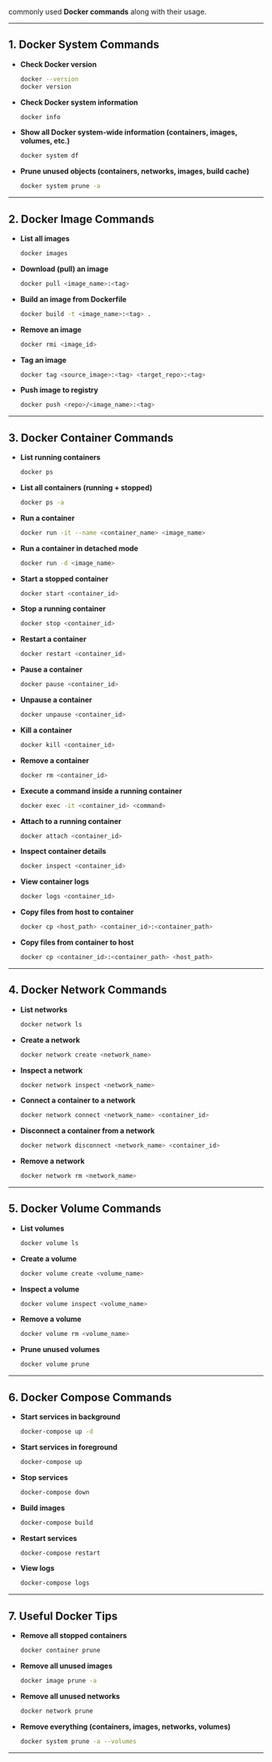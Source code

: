 commonly used **Docker commands** along with their usage.

---

##  1. Docker System Commands

- **Check Docker version**
  ```bash
  docker --version
  docker version
  ```

- **Check Docker system information**
  ```bash
  docker info
  ```

- **Show all Docker system-wide information (containers, images, volumes, etc.)**
  ```bash
  docker system df
  ```

- **Prune unused objects (containers, networks, images, build cache)**
  ```bash
  docker system prune -a
  ```

---

##  2. Docker Image Commands

- **List all images**
  ```bash
  docker images
  ```

- **Download (pull) an image**
  ```bash
  docker pull <image_name>:<tag>
  ```

- **Build an image from Dockerfile**
  ```bash
  docker build -t <image_name>:<tag> .
  ```

- **Remove an image**
  ```bash
  docker rmi <image_id>
  ```

- **Tag an image**
  ```bash
  docker tag <source_image>:<tag> <target_repo>:<tag>
  ```

- **Push image to registry**
  ```bash
  docker push <repo>/<image_name>:<tag>
  ```

---

##  3. Docker Container Commands

- **List running containers**
  ```bash
  docker ps
  ```

- **List all containers (running + stopped)**
  ```bash
  docker ps -a
  ```

- **Run a container**
  ```bash
  docker run -it --name <container_name> <image_name>
  ```

- **Run a container in detached mode**
  ```bash
  docker run -d <image_name>
  ```

- **Start a stopped container**
  ```bash
  docker start <container_id>
  ```

- **Stop a running container**
  ```bash
  docker stop <container_id>
  ```

- **Restart a container**
  ```bash
  docker restart <container_id>
  ```

- **Pause a container**
  ```bash
  docker pause <container_id>
  ```

- **Unpause a container**
  ```bash
  docker unpause <container_id>
  ```

- **Kill a container**
  ```bash
  docker kill <container_id>
  ```

- **Remove a container**
  ```bash
  docker rm <container_id>
  ```

- **Execute a command inside a running container**
  ```bash
  docker exec -it <container_id> <command>
  ```

- **Attach to a running container**
  ```bash
  docker attach <container_id>
  ```

- **Inspect container details**
  ```bash
  docker inspect <container_id>
  ```

- **View container logs**
  ```bash
  docker logs <container_id>
  ```

- **Copy files from host to container**
  ```bash
  docker cp <host_path> <container_id>:<container_path>
  ```

- **Copy files from container to host**
  ```bash
  docker cp <container_id>:<container_path> <host_path>
  ```

---

##  4. Docker Network Commands

- **List networks**
  ```bash
  docker network ls
  ```

- **Create a network**
  ```bash
  docker network create <network_name>
  ```

- **Inspect a network**
  ```bash
  docker network inspect <network_name>
  ```

- **Connect a container to a network**
  ```bash
  docker network connect <network_name> <container_id>
  ```

- **Disconnect a container from a network**
  ```bash
  docker network disconnect <network_name> <container_id>
  ```

- **Remove a network**
  ```bash
  docker network rm <network_name>
  ```

---

##  5. Docker Volume Commands

- **List volumes**
  ```bash
  docker volume ls
  ```

- **Create a volume**
  ```bash
  docker volume create <volume_name>
  ```

- **Inspect a volume**
  ```bash
  docker volume inspect <volume_name>
  ```

- **Remove a volume**
  ```bash
  docker volume rm <volume_name>
  ```

- **Prune unused volumes**
  ```bash
  docker volume prune
  ```

---

##  6. Docker Compose Commands

- **Start services in background**
  ```bash
  docker-compose up -d
  ```

- **Start services in foreground**
  ```bash
  docker-compose up
  ```

- **Stop services**
  ```bash
  docker-compose down
  ```

- **Build images**
  ```bash
  docker-compose build
  ```

- **Restart services**
  ```bash
  docker-compose restart
  ```

- **View logs**
  ```bash
  docker-compose logs
  ```

---

##  7. Useful Docker Tips

- **Remove all stopped containers**
  ```bash
  docker container prune
  ```

- **Remove all unused images**
  ```bash
  docker image prune -a
  ```

- **Remove all unused networks**
  ```bash
  docker network prune
  ```

- **Remove everything (containers, images, networks, volumes)**
  ```bash
  docker system prune -a --volumes
  ```

---
